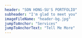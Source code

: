 ```yaml
---
header: "SON HONG-SU'S PORTFOLIO"
subheader: "I'm glad to meet you"
imageFileName: "header-bg.jpg"
jumpToAnchor: "Services"
jumpToAnchorText: "Tell Me More"
---
```

